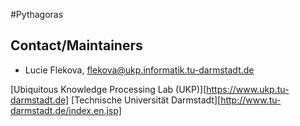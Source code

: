 #Pythagoras


Contact/Maintainers
-----------
* Lucie Flekova, flekova@ukp.informatik.tu-darmstadt.de

[Ubiquitous Knowledge Processing Lab (UKP)][https://www.ukp.tu-darmstadt.de] 
[Technische Universität Darmstadt][http://www.tu-darmstadt.de/index.en.jsp]
